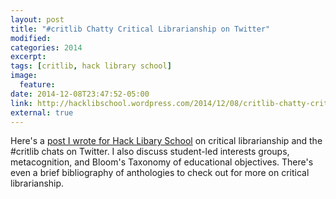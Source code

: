 ```yaml
---
layout: post
title: "#critlib Chatty Critical Librarianship on Twitter"
modified:
categories: 2014
excerpt:
tags: [critlib, hack library school]
image:
  feature:
date: 2014-12-08T23:47:52-05:00
link: http://hacklibschool.wordpress.com/2014/12/08/critlib-chatty-critical-librarianship-on-twitter/
external: true
---
```


Here's a [post I wrote for Hack Libary School](http://hacklibschool.wordpress.com/2014/12/08/critlib-chatty-critical-librarianship-on-twitter/) on critical librarianship and the #critlib chats on Twitter. I also discuss student-led interests groups, metacognition, and Bloom's Taxonomy of educational objectives. There's even a brief bibliography of anthologies to check out for more on critical librarianship.   
